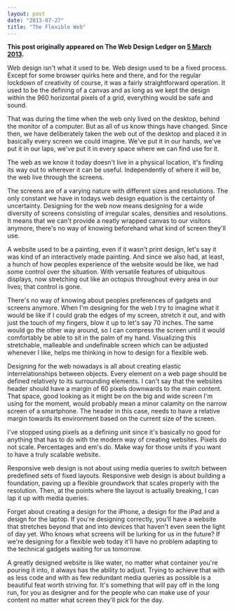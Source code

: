 ```yaml
---
layout: post
date: "2013-07-27"
title: "The Flexible Web"
---
```


**This post originally appeared on The Web Design Ledger on [5 March 2013](https://webdesignledger.com/tips/the-flexible-web).**

Web design isn't what it used to be. Web design used to be a fixed process. Except for some browser quirks here and there, and for the regular lockdown of creativity of course, it was a fairly straightforward operation. It used to be the defining of a canvas and as long as we kept the design within the 960 horizontal pixels of a grid, everything would be safe and sound.

That was during the time when the web only lived on the desktop, behind the monitor of a computer. But as all of us know things have changed. Since then, we have deliberately taken the web out of the desktop and placed it in basically every screen we could imagine. We've put it in our hands, we've put it in our laps, we've put it in every space where we can find use for it.

The web as we know it today doesn't live in a physical location, it's finding its way out to wherever it can be useful. Independently of where it will be, the web live through the screens.

The screens are of a varying nature with different sizes and resolutions. The only constant we have in todays web design equation is the certainty of uncertainty. Designing for the web now means designing for a wide diversity of screens consisting of irregular scales, densities and resolutions. It means that we can't provide a neatly wrapped canvas to our visitors anymore, there's no way of knowing beforehand what kind of screen they'll use.

A website used to be a painting, even if it wasn't print design, let's say it was kind of an interactively made painting. And since we also had, at least, a hunch of how peoples experience of the website would be like, we had some control over the situation. With versatile features of ubiquitous displays, now stretching out like an octopus throughout every area in our lives; that control is gone.

There's no way of knowing about peoples preferences of gadgets and screens anymore. When I'm designing for the web I try to imagine what it would be like if I could grab the edges of my screen, stretch it out, and with just the touch of my fingers, blow it up to let's say 70 inches. The same would go the other way around, so I can compress the screen until it would comfortably be able to sit in the palm of my hand. Visualizing this stretchable, malleable and undefinable screen which can be adjusted whenever I like, helps me thinking in how to design for a flexible web.

Designing for the web nowadays is all about creating elastic interrelationships between objects. Every element on a web page should be defined relatively to its surrounding elements. I can't say that the websites header should have a margin of 60 pixels downwards to the main content. That space, good looking as it might be on the big and wide screen I'm using for the moment, would probably mean a minor calamity on the narrow screen of a smartphone. The header in this case, needs to have a relative margin towards its environment based on the current size of the screen.

I've stopped using pixels as a defining unit since it's basically no good for anything that has to do with the modern way of creating websites. Pixels do not scale. Percentages and em's do. Make way for those units if you want to have a truly scalable website.

Responsive web design is not about using media queries to switch between predefined sets of fixed layouts. Responsive web design is about building a foundation, paving up a flexible groundwork that scales properly with the resolution. Then, at the points where the layout is actually breaking, I can lap it up with media queries.

Forget about creating a design for the iPhone, a design for the iPad and a design for the laptop. If you're designing correctly, you'll have a website that stretches beyond that and into devices that haven't even seen the light of day yet. Who knows what screens will be lurking for us in the future? If we're designing for a flexible web today it'll have no problem adapting to the technical gadgets waiting for us tomorrow.

A greatly designed website is like water, no matter what container you're pouring it into, it always has the ability to adjust. Trying to achieve that with as less code and with as few redundant media queries as possible is a beautiful feat worth striving for. It's something that will pay off in the long run, for you as designer and for the people who can make use of your content no matter what screen they'll pick for the day.
